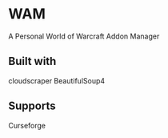 # WAM
A Personal World of Warcraft Addon Manager

## Built with
cloudscraper
BeautifulSoup4

## Supports
Curseforge